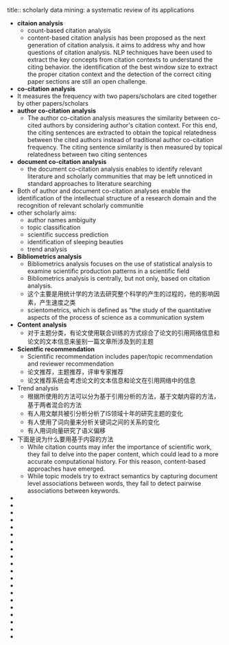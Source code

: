 title:: scholarly data mining: a systematic review of its applications

- **citaion analysis**
	- count-based citation analysis
	- content-based citation analysis has been proposed as the next generation of citation analysis. it aims to address why and how questions of citation analysis. NLP techniques have been used to extract the key concepts from citation contexts to understand the citing behavior. the identification of the best window size to extract the proper citation context and the detection of the correct citing paper sections are still an open challenge.
- **co-citation analysis**
- It measures the frequency with two papers/scholars are cited together by other papers/scholars
- **author co-citation analysis**
	- The author co-citation analysis measures the similarity between co-cited authors by considering author's citation context. For this end, the citing sentences are extracted to obtain the topical relatedness between the cited authors instead of traditional author co-citation frequency. The citing sentence similarity is then measured by topical relatedness between two citing sentences
- **document co-citation analysis**
	- the document co-citation analysis enables to identify relevant literature and scholarly communities that may be left unnoticed in standard approaches to literature searching
- Both of author and document co-citation analyses enable the identification of the intellectual structure of a research domain and the recognition of relevant scholarly communitie
- other scholarly aims:
	- author names ambiguity
	- topic classification
	- scientific success prediction
	- identification of sleeping beauties
	- trend analysis
- **Bibliometrics analysis**
	- Bibliometrics analysis focuses on the use of statistical analysis to examine scientific production patterns in a scientific field
	- Bibliometrics analysis is centrally, but not only, based on citation analysis.
	- 这个主要是用统计学的方法去研究整个科学的产生的过程的，他的影响因素，产生速度之类
	- scientometrics, which is defined as “the study of the quantitative aspects of the process of science as a communication system
- **Content analysis**
	- 对于主题分类，有论文使用联合训练的方式综合了论文的引用网络信息和论文的文本信息来鉴别一篇文章所涉及到的主题
- **Scientfic recommendation**
	- Scientific recommendation includes paper/topic recommendation and reviewer recommendation
	- 论文推荐，主题推荐，评审专家推荐
	- 论文推荐系统会考虑论文的文本信息和论文在引用网络中的信息
- Trend analysis
	- 根据所使用的方法可以分为基于引用分析的方法，基于文献内容的方法，基于两者混合的方法
	- 有人用文献共被引分析分析了IS领域十年的研究主题的变化
	- 有人使用了词向量来分析关键词之间的关系的变化
	- 有人用词向量研究了语义偏移
- 下面是说为什么要用基于内容的方法
	- While citation counts may infer the importance of scientific work, they fail to delve into the paper content, which could lead to a more accurate computational history. For this reason, content-based approaches have emerged.
	- While topic models try to extract semantics by capturing document level associations between words, they fail to detect pairwise associations between keywords.
-
-
-
-
-
-
-
-
-
-
-
-
-
-
-
-
-
-
-
-